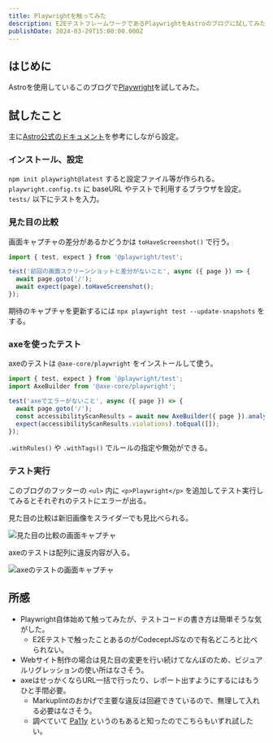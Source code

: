 ```yaml
---
title: Playwrightを触ってみた
description: E2EテストフレームワークであるPlaywrightをAstroのブログに試してみた所感記事です。
publishDate: 2024-03-29T15:00:00.000Z
---
```


## はじめに

Astroを使用しているこのブログで[Playwright](https://playwright.dev/)を試してみた。

## 試したこと

主に[Astro公式のドキュメント](https://docs.astro.build/ja/guides/testing/#playwright)を参考にしながら設定。

### インストール、設定

`npm init playwright@latest` すると設定ファイル等が作られる。  
`playwright.config.ts` に baseURL やテストで利用するブラウザを設定。  
`tests/` 以下にテストを入力。

### 見た目の比較

画面キャプチャの差分があるかどうかは `toHaveScreenshot()` で行う。

```typescript
import { test, expect } from '@playwright/test';

test('前回の画面スクリーンショットと差分がないこと', async ({ page }) => {
  await page.goto('/');
  await expect(page).toHaveScreenshot();
});
```

期待のキャプチャを更新するには `npx playwright test --update-snapshots` をする。

### axeを使ったテスト

axeのテストは `@axe-core/playwright` をインストールして使う。

```typescript
import { test, expect } from '@playwright/test';
import AxeBuilder from '@axe-core/playwright';

test('axeでエラーがないこと', async ({ page }) => {
  await page.goto('/');
  const accessibilityScanResults = await new AxeBuilder({ page }).analyze();
  expect(accessibilityScanResults.violations).toEqual([]);
});
```

`.withRules()` や `.withTags()` でルールの指定や無効ができる。

### テスト実行

このブログのフッターの `<ul>` 内に `<p>Playwright</p>` を追加してテスト実行してみるとそれぞれのテストにエラーが出る。

見た目の比較は新旧画像をスライダーでも見比べられる。

![見た目の比較の画面キャプチャ](/images/2024033001_playwright_01.png)

axeのテストは配列に違反内容が入る。

![axeのテストの画面キャプチャ](/images/2024033001_playwright_02.png)

## 所感

- Playwright自体始めて触ってみたが、テストコードの書き方は簡単そうな気がした。
  - E2Eテストで触ったことあるのがCodeceptJSなので有名どころと比べられない。
- Webサイト制作の場合は見た目の変更を行い続けてなんぼのため、ビジュアルリグレッションの使い所はなさそう。
- axeはせっかくならURL一括で行ったり、レポート出すようにするにはもうひと手間必要。
  - Markuplintのおかげで主要な違反は回避できているので、無理して入れる必要はなさそう。
  - 調べていて [Pa11y](https://pa11y.org/) というのもあると知ったのでこちらもいずれ試したい。
